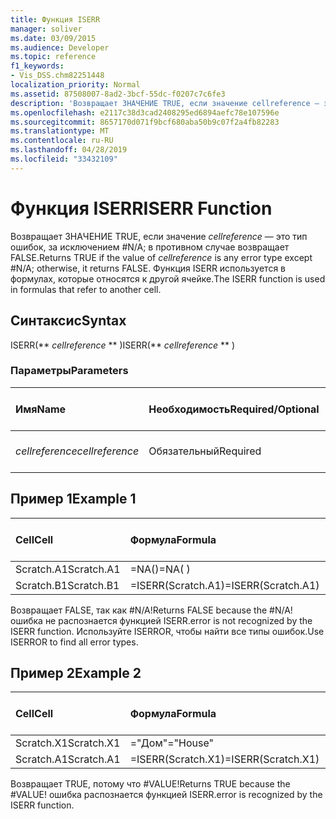 ```yaml
---
title: Функция ISERR
manager: soliver
ms.date: 03/09/2015
ms.audience: Developer
ms.topic: reference
f1_keywords:
- Vis_DSS.chm82251448
localization_priority: Normal
ms.assetid: 87508007-8ad2-3bcf-55dc-f0207c7c6fe3
description: 'Возвращает ЗНАЧЕНИЕ TRUE, если значение cellreference — это тип ошибок, за исключением #N/A; в противном случае возвращает FALSE. Функция ISERR используется в формулах, которые относятся к другой ячейке.'
ms.openlocfilehash: e2117c38d3cad2408295ed6894aefc78e107596e
ms.sourcegitcommit: 8657170d071f9bcf680aba50b9c07f2a4fb82283
ms.translationtype: MT
ms.contentlocale: ru-RU
ms.lasthandoff: 04/28/2019
ms.locfileid: "33432109"
---
```

# <a name="iserr-function"></a><span data-ttu-id="3b159-104">Функция ISERR</span><span class="sxs-lookup"><span data-stu-id="3b159-104">ISERR Function</span></span>

<span data-ttu-id="3b159-105">Возвращает ЗНАЧЕНИЕ TRUE, если значение  _cellreference_ — это тип ошибок, за исключением #N/A; в противном случае возвращает FALSE.</span><span class="sxs-lookup"><span data-stu-id="3b159-105">Returns TRUE if the value of  _cellreference_ is any error type except #N/A; otherwise, it returns FALSE.</span></span> <span data-ttu-id="3b159-106">Функция ISERR используется в формулах, которые относятся к другой ячейке.</span><span class="sxs-lookup"><span data-stu-id="3b159-106">The ISERR function is used in formulas that refer to another cell.</span></span> 
  
## <a name="syntax"></a><span data-ttu-id="3b159-107">Синтаксис</span><span class="sxs-lookup"><span data-stu-id="3b159-107">Syntax</span></span>

<span data-ttu-id="3b159-108">ISERR(\*\* *cellreference* \*\* )</span><span class="sxs-lookup"><span data-stu-id="3b159-108">ISERR(\*\* *cellreference* \*\* )</span></span> 
  
### <a name="parameters"></a><span data-ttu-id="3b159-109">Параметры</span><span class="sxs-lookup"><span data-stu-id="3b159-109">Parameters</span></span>

|<span data-ttu-id="3b159-110">**Имя**</span><span class="sxs-lookup"><span data-stu-id="3b159-110">**Name**</span></span>|<span data-ttu-id="3b159-111">**Необходимость**</span><span class="sxs-lookup"><span data-stu-id="3b159-111">**Required/Optional**</span></span>|<span data-ttu-id="3b159-112">**Тип данных**</span><span class="sxs-lookup"><span data-stu-id="3b159-112">**Data Type**</span></span>|<span data-ttu-id="3b159-113">**Описание**</span><span class="sxs-lookup"><span data-stu-id="3b159-113">**Description**</span></span>|
|:-----|:-----|:-----|:-----|
| <span data-ttu-id="3b159-114">_cellreference_</span><span class="sxs-lookup"><span data-stu-id="3b159-114">_cellreference_</span></span> <br/> |<span data-ttu-id="3b159-115">Обязательный</span><span class="sxs-lookup"><span data-stu-id="3b159-115">Required</span></span>  <br/> |<span data-ttu-id="3b159-116">**String**</span><span class="sxs-lookup"><span data-stu-id="3b159-116">**String**</span></span> <br/> |<span data-ttu-id="3b159-117">Ссылка на ячейку.</span><span class="sxs-lookup"><span data-stu-id="3b159-117">Reference to a cell.</span></span>  <br/> |
   
## <a name="example-1"></a><span data-ttu-id="3b159-118">Пример 1</span><span class="sxs-lookup"><span data-stu-id="3b159-118">Example 1</span></span>

|<span data-ttu-id="3b159-119">**Cell**</span><span class="sxs-lookup"><span data-stu-id="3b159-119">**Cell**</span></span>|<span data-ttu-id="3b159-120">**Формула**</span><span class="sxs-lookup"><span data-stu-id="3b159-120">**Formula**</span></span>|<span data-ttu-id="3b159-121">**Возвращено значение**</span><span class="sxs-lookup"><span data-stu-id="3b159-121">**Value returned**</span></span>|
|:-----|:-----|:-----|
|<span data-ttu-id="3b159-122">Scratch.A1</span><span class="sxs-lookup"><span data-stu-id="3b159-122">Scratch.A1</span></span>  <br/> |<span data-ttu-id="3b159-123">=NA()</span><span class="sxs-lookup"><span data-stu-id="3b159-123">=NA( )</span></span>  <br/> |<span data-ttu-id="3b159-124">#N/A!</span><span class="sxs-lookup"><span data-stu-id="3b159-124">#N/A!</span></span>  <br/> |
|<span data-ttu-id="3b159-125">Scratch.B1</span><span class="sxs-lookup"><span data-stu-id="3b159-125">Scratch.B1</span></span>  <br/> |<span data-ttu-id="3b159-126">=ISERR(Scratch.A1)</span><span class="sxs-lookup"><span data-stu-id="3b159-126">=ISERR(Scratch.A1)</span></span>  <br/> |<span data-ttu-id="3b159-127">FALSE</span><span class="sxs-lookup"><span data-stu-id="3b159-127">FALSE</span></span>  <br/> |
   
<span data-ttu-id="3b159-128">Возвращает FALSE, так как #N/A!</span><span class="sxs-lookup"><span data-stu-id="3b159-128">Returns FALSE because the #N/A!</span></span> <span data-ttu-id="3b159-129">ошибка не распознается функцией ISERR.</span><span class="sxs-lookup"><span data-stu-id="3b159-129">error is not recognized by the ISERR function.</span></span> <span data-ttu-id="3b159-130">Используйте ISERROR, чтобы найти все типы ошибок.</span><span class="sxs-lookup"><span data-stu-id="3b159-130">Use ISERROR to find all error types.</span></span>
  
## <a name="example-2"></a><span data-ttu-id="3b159-131">Пример 2</span><span class="sxs-lookup"><span data-stu-id="3b159-131">Example 2</span></span>

|<span data-ttu-id="3b159-132">**Cell**</span><span class="sxs-lookup"><span data-stu-id="3b159-132">**Cell**</span></span>|<span data-ttu-id="3b159-133">**Формула**</span><span class="sxs-lookup"><span data-stu-id="3b159-133">**Formula**</span></span>|<span data-ttu-id="3b159-134">**Возвращено значение**</span><span class="sxs-lookup"><span data-stu-id="3b159-134">**Value returned**</span></span>|
|:-----|:-----|:-----|
|<span data-ttu-id="3b159-135">Scratch.X1</span><span class="sxs-lookup"><span data-stu-id="3b159-135">Scratch.X1</span></span>  <br/> |<span data-ttu-id="3b159-136">="Дом"</span><span class="sxs-lookup"><span data-stu-id="3b159-136">="House"</span></span>  <br/> |<span data-ttu-id="3b159-137">#ЗНАЧ!</span><span class="sxs-lookup"><span data-stu-id="3b159-137">#VALUE!</span></span>  <br/> |
|<span data-ttu-id="3b159-138">Scratch.A1</span><span class="sxs-lookup"><span data-stu-id="3b159-138">Scratch.A1</span></span>  <br/> |<span data-ttu-id="3b159-139">=ISERR(Scratch.X1)</span><span class="sxs-lookup"><span data-stu-id="3b159-139">=ISERR(Scratch.X1)</span></span>  <br/> |<span data-ttu-id="3b159-140">TRUE</span><span class="sxs-lookup"><span data-stu-id="3b159-140">TRUE</span></span>  <br/> |
   
<span data-ttu-id="3b159-141">Возвращает TRUE, потому что #VALUE!</span><span class="sxs-lookup"><span data-stu-id="3b159-141">Returns TRUE because the #VALUE!</span></span> <span data-ttu-id="3b159-142">ошибка распознается функцией ISERR.</span><span class="sxs-lookup"><span data-stu-id="3b159-142">error is recognized by the ISERR function.</span></span>
  

